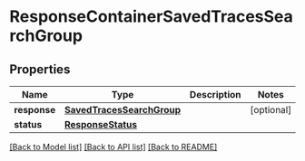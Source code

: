 # ResponseContainerSavedTracesSearchGroup

## Properties
Name | Type | Description | Notes
------------ | ------------- | ------------- | -------------
**response** | [**SavedTracesSearchGroup**](SavedTracesSearchGroup.md) |  | [optional] 
**status** | [**ResponseStatus**](ResponseStatus.md) |  | 

[[Back to Model list]](../README.md#documentation-for-models) [[Back to API list]](../README.md#documentation-for-api-endpoints) [[Back to README]](../README.md)


